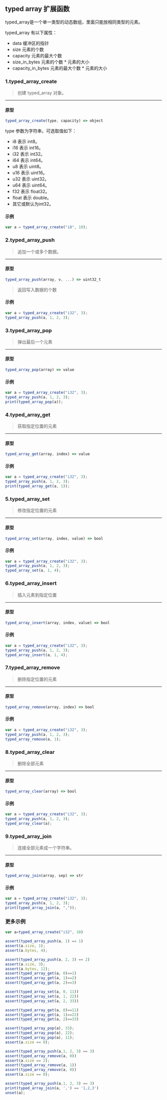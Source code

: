 ## typed array 扩展函数

typed\_array是一个单一类型的动态数组，里面只能放相同类型的元素。

typed\_array 有以下属性：

* data 缓冲区的指针
* size 元素的个数
* capacity 元素的最大个数
* size\_in\_bytes 元素的个数 * 元素的大小
* capacity\_in\_bytes 元素的最大个数 * 元素的大小

### 1.typed\_array\_create

> 创建 typed\_array 对象。
----------------------------

#### 原型

```js
typed_array_create(type, capacity) => object
```

type 参数为字符串，可选取值如下：

* i8 表示 int8。
* i16 表示 int16。
* i32 表示 int32。
* i64 表示 int64。
* u8 表示 uint8。
* u16 表示 uint16。
* u32 表示 uint32。
* u64 表示 uint64。
* f32 表示 float32。
* float 表示 double。
* 其它或默认为int32。

#### 示例

```js
var a = typed_array_create("i8", 10);
```

### 2.typed\_array\_push

> 追加一个或多个数据。
----------------------------

#### 原型

```js
typed_array_push(array, v, ...) => uint32_t
```

> 返回写入数据的个数

#### 示例

```js
var a = typed_array_create("i32", 3);
typed_array_push(a, 1, 2, 3);
```

### 3.typed\_array\_pop

> 弹出最后一个元素
----------------------------

#### 原型

```js
typed_array_pop(array) => value
```

#### 示例

```js
var a = typed_array_create("i32", 3);
typed_array_push(a, 1, 2, 3);
print(typed_array_pop(a));
```

### 4.typed\_array\_get

> 获取指定位置的元素
----------------------------

#### 原型

```js
typed_array_get(array, index) => value
```

#### 示例

```js
var a = typed_array_create("i32", 3);
typed_array_push(a, 1, 2, 3);
print(typed_array_get(a, 1));
```

### 5.typed\_array\_set

> 修改指定位置的元素
----------------------------

#### 原型

```js
typed_array_set(array, index, value) => bool
```

#### 示例

```js
var a = typed_array_create("i32", 3);
typed_array_push(a, 1, 2, 3);
typed_array_set(a, 1, 4);
```

### 6.typed\_array\_insert

> 插入元素到指定位置
----------------------------

#### 原型

```js
typed_array_insert(array, index, value) => bool
```

#### 示例

```js
var a = typed_array_create("i32", 3);
typed_array_push(a, 1, 2, 3);
typed_array_insert(a, 1, 4);
```

### 7.typed\_array\_remove

> 删除指定位置的元素
----------------------------

#### 原型

```js
typed_array_remove(array, index) => bool
```

#### 示例

```js
var a = typed_array_create("i32", 3);
typed_array_push(a, 1, 2, 3);
typed_array_remove(a, 1);
```

### 8.typed\_array\_clear

> 删除全部元素
----------------------------

#### 原型

```js
typed_array_clear(array) => bool
```

#### 示例

```js
var a = typed_array_create("i32", 3);
typed_array_push(a, 1, 2, 3);
typed_array_clear(a);
```

### 9.typed\_array\_join

> 连接全部元素成一个字符串。
----------------------------

#### 原型

```js
typed_array_join(array, sep) => str
```

#### 示例

```js
var a = typed_array_create("i32", 3);
typed_array_push(a, 1, 2, 3);
print(typed_array_join(a, ","));
```

### 更多示例

```js
var a=typed_array_create("i32", 10)

assert(typed_array_push(a, 1) == 1)
assert(a.size, 1);
assert(a.bytes, 4);

assert(typed_array_push(a, 2, 3) == 2)
assert(a.size, 3);
assert(a.bytes, 12);
assert(typed_array_get(a, 0)==1)
assert(typed_array_get(a, 1)==2)
assert(typed_array_get(a, 2)==3)

assert(typed_array_set(a, 0, 11))
assert(typed_array_set(a, 1, 22))
assert(typed_array_set(a, 2, 33))

assert(typed_array_get(a, 0)==11)
assert(typed_array_get(a, 1)==22)
assert(typed_array_get(a, 2)==33)

assert(typed_array_pop(a), 33);
assert(typed_array_pop(a), 22);
assert(typed_array_pop(a), 11);
assert(a.size == 0);

assert(typed_array_push(a,1, 2, 3) == 3)
assert(typed_array_remove(a, 0))
assert(a.size == 2);
assert(typed_array_remove(a, 1))
assert(typed_array_remove(a, 0))
assert(a.size == 0);

assert(typed_array_push(a,1, 2, 3) == 3)
print(typed_array_join(a, ',') == '1,2,3')
unset(a);
```
